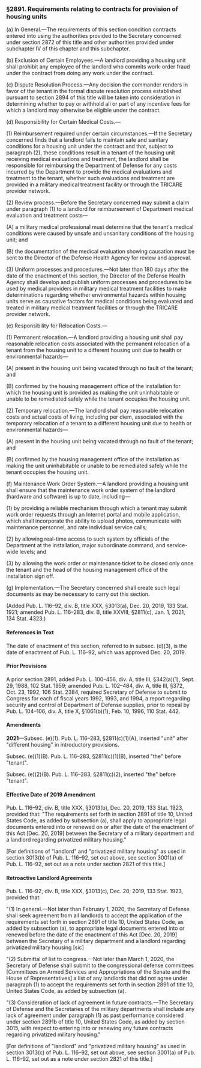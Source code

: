 ### §2891. Requirements relating to contracts for provision of housing units ###

(a) In General.—The requirements of this section condition contracts entered into using the authorities provided to the Secretary concerned under section 2872 of this title and other authorities provided under subchapter IV of this chapter and this subchapter.

(b) Exclusion of Certain Employees.—A landlord providing a housing unit shall prohibit any employee of the landlord who commits work-order fraud under the contract from doing any work under the contract.

(c) Dispute Resolution Process.—Any decision the commander renders in favor of the tenant in the formal dispute resolution process established pursuant to section 2894 of this title will be taken into consideration in determining whether to pay or withhold all or part of any incentive fees for which a landlord may otherwise be eligible under the contract.

(d) Responsibility for Certain Medical Costs.—

(1) Reimbursement required under certain circumstances.—If the Secretary concerned finds that a landlord fails to maintain safe and sanitary conditions for a housing unit under the contract and that, subject to paragraph (2), these conditions result in a tenant of the housing unit receiving medical evaluations and treatment, the landlord shall be responsible for reimbursing the Department of Defense for any costs incurred by the Department to provide the medical evaluations and treatment to the tenant, whether such evaluations and treatment are provided in a military medical treatment facility or through the TRICARE provider network.

(2) Review process.—Before the Secretary concerned may submit a claim under paragraph (1) to a landlord for reimbursement of Department medical evaluation and treatment costs—

(A) a military medical professional must determine that the tenant's medical conditions were caused by unsafe and unsanitary conditions of the housing unit; and

(B) the documentation of the medical evaluation showing causation must be sent to the Director of the Defense Health Agency for review and approval.

(3) Uniform processes and procedures.—Not later than 180 days after the date of the enactment of this section, the Director of the Defense Health Agency shall develop and publish uniform processes and procedures to be used by medical providers in military medical treatment facilities to make determinations regarding whether environmental hazards within housing units serve as causative factors for medical conditions being evaluated and treated in military medical treatment facilities or through the TRICARE provider network.

(e) Responsibility for Relocation Costs.—

(1) Permanent relocation.—A landlord providing a housing unit shall pay reasonable relocation costs associated with the permanent relocation of a tenant from the housing unit to a different housing unit due to health or environmental hazards—

(A) present in the housing unit being vacated through no fault of the tenant; and

(B) confirmed by the housing management office of the installation for which the housing unit is provided as making the unit uninhabitable or unable to be remediated safely while the tenant occupies the housing unit.

(2) Temporary relocation.—The landlord shall pay reasonable relocation costs and actual costs of living, including per diem, associated with the temporary relocation of a tenant to a different housing unit due to health or environmental hazards—

(A) present in the housing unit being vacated through no fault of the tenant; and

(B) confirmed by the housing management office of the installation as making the unit uninhabitable or unable to be remediated safely while the tenant occupies the housing unit.

(f) Maintenance Work Order System.—A landlord providing a housing unit shall ensure that the maintenance work order system of the landlord (hardware and software) is up to date, including—

(1) by providing a reliable mechanism through which a tenant may submit work order requests through an Internet portal and mobile application, which shall incorporate the ability to upload photos, communicate with maintenance personnel, and rate individual service calls;

(2) by allowing real-time access to such system by officials of the Department at the installation, major subordinate command, and service-wide levels; and

(3) by allowing the work order or maintenance ticket to be closed only once the tenant and the head of the housing management office of the installation sign off.

(g) Implementation.—The Secretary concerned shall create such legal documents as may be necessary to carry out this section.

(Added Pub. L. 116–92, div. B, title XXX, §3013(a), Dec. 20, 2019, 133 Stat. 1921; amended Pub. L. 116–283, div. B, title XXVIII, §2811(c), Jan. 1, 2021, 134 Stat. 4323.)

#### References in Text ####

The date of enactment of this section, referred to in subsec. (d)(3), is the date of enactment of Pub. L. 116–92, which was approved Dec. 20, 2019.

#### Prior Provisions ####

A prior section 2891, added Pub. L. 100–456, div. A, title III, §342(a)(1), Sept. 29, 1988, 102 Stat. 1959; amended Pub. L. 102–484, div. A, title III, §372, Oct. 23, 1992, 106 Stat. 2384, required Secretary of Defense to submit to Congress for each of fiscal years 1992, 1993, and 1994, a report regarding security and control of Department of Defense supplies, prior to repeal by Pub. L. 104–106, div. A, title X, §1061(b)(1), Feb. 10, 1996, 110 Stat. 442.

#### Amendments ####

**2021**—Subsec. (e)(1). Pub. L. 116–283, §2811(c)(1)(A), inserted "unit" after "different housing" in introductory provisions.

Subsec. (e)(1)(B). Pub. L. 116–283, §2811(c)(1)(B), inserted "the" before "tenant".

Subsec. (e)(2)(B). Pub. L. 116–283, §2811(c)(2), inserted "the" before "tenant".

#### Effective Date of 2019 Amendment ####

Pub. L. 116–92, div. B, title XXX, §3013(b), Dec. 20, 2019, 133 Stat. 1923, provided that: "The requirements set forth in section 2891 of title 10, United States Code, as added by subsection (a), shall apply to appropriate legal documents entered into or renewed on or after the date of the enactment of this Act [Dec. 20, 2019] between the Secretary of a military department and a landlord regarding privatized military housing."

[For definitions of "landlord" and "privatized military housing" as used in section 3013(b) of Pub. L. 116–92, set out above, see section 3001(a) of Pub. L. 116–92, set out as a note under section 2821 of this title.]

#### Retroactive Landlord Agreements ####

Pub. L. 116–92, div. B, title XXX, §3013(c), Dec. 20, 2019, 133 Stat. 1923, provided that:

"(1) In general.—Not later than February 1, 2020, the Secretary of Defense shall seek agreement from all landlords to accept the application of the requirements set forth in section 2891 of title 10, United States Code, as added by subsection (a), to appropriate legal documents entered into or renewed before the date of the enactment of this Act [Dec. 20, 2019] between the Secretary of a military department and a landlord regarding privatized military housing [sic]

"(2) Submittal of list to congress.—Not later than March 1, 2020, the Secretary of Defense shall submit to the congressional defense committees [Committees on Armed Services and Appropriations of the Senate and the House of Representatives] a list of any landlords that did not agree under paragraph (1) to accept the requirements set forth in section 2891 of title 10, United States Code, as added by subsection (a).

"(3) Consideration of lack of agreement in future contracts.—The Secretary of Defense and the Secretaries of the military departments shall include any lack of agreement under paragraph (1) as past performance considered under section 2891b of title 10, United States Code, as added by section 3015, with respect to entering into or renewing any future contracts regarding privatized military housing."

[For definitions of "landlord" and "privatized military housing" as used in section 3013(c) of Pub. L. 116–92, set out above, see section 3001(a) of Pub. L. 116–92, set out as a note under section 2821 of this title.]